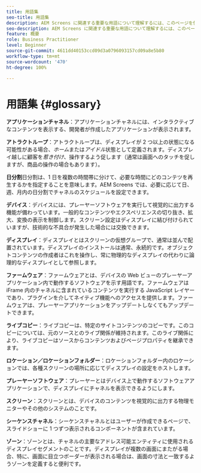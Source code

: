 ```yaml
---
title: 用語集
seo-title: 用語集
description: AEM Screens に関連する重要な用語について理解するには、このページを使用してください。
seo-description: AEM Screens に関連する重要な用語について理解するには、このページを使用してください。
feature: 概要
role: Business Practitioner
level: Beginner
source-git-commit: 4611dd40153ccd09d3a0796093157cd09a8e5b80
workflow-type: tm+mt
source-wordcount: '470'
ht-degree: 100%

---
```



# 用語集 {#glossary}

**アプリケーションチャネル**：アプリケーションチャネルには、インタラクティブなコンテンツを表示する、開発者が作成したアプリケーションが表示されます。

**アトラクトループ**：アトラクトループは、ディスプレイが 2 つ以上の状態になる可能性がある場合、*ホーム*&#x200B;または&#x200B;*アイドル*&#x200B;状態として定義されます。ディスプレイ越しに顧客を&#x200B;*惹き付け*、操作するよう促します（通常は画面へのタッチを促しますが、商品の操作の場合もあります）。

**日分割**&#x200B;日分割は、1 日を複数の時間帯に分けて、必要な時間にどのコンテツを再生するかを指定することを意味します。AEM Screens では、必要に応じて日、週、月内の日分割でチャネルのスケジュールを設定できます。

**デバイス**：デバイスには、プレーヤーソフトウェアを実行して視覚的に出力する機能が備わっています。一般的なコンテンツやエクスペリエンスの切り抜き、拡大、変換の表示を制御します。スクリーン設定はディスプレイに結び付けられていますが、技術的な不具合が発生した場合には交換できます。

**ディスプレイ**：ディスプレイとはスクリーンの仮想グループで、通常は並んで配置されています。ディスプレイのインストールは通常、永続的です。オブジェクトコンテンツの作成者はこれを操作し、常に物理的なディスプレイの代わりに論理的なディスプレイとして参照します。

**ファームウェア**：ファームウェアとは、デバイスの Web ビューのプレーヤーアプリケーション内で動作するソフトウェアを示す用語です。ファームウェアは iFrame 内のチャネルに含まれているコンテンツを実行する JavaScript レイヤーであり、プラグインを介してネイティブ機能へのアクセスを提供します。ファームウェアは、プレーヤーアプリケーションをアップデートしなくてもアップデートできます。

**ライブコピー**：ライブコピーは、特定のサイトコンテンツのコピーです。このコピーについては、元のソースとのライブ関係が維持されます。このライブ関係により、ライブコピーはソースからコンテンツおよびページプロパティを継承できます。

**ロケーション／ロケーションフォルダー**：ロケーションフォルダー内のロケーションでは、各種スクリーンの場所に応じてディスプレイの設定をホストします。

**プレーヤーソフトウェア**：プレーヤーとはデバイス上で動作するソフトウェアアプリケーションで、ディスプレイにチャネルを表示できるようにします。

**スクリーン**：スクリーンとは、デバイスのコンテンツを視覚的に出力する物理モニターやその他のシステムのことです。

**シーケンスチャネル**：シーケンスチャネルとはユーザーが作成できるページで、スライドショーに 1 つずつ表示されるコンポーネントが含まれています。

**ゾーン**：ゾーンとは、チャネルの主要なアドレス可能エンティティに使用されるディスプレイセグメントのことです。ディスプレイが複数の画面にまたがる場合、特に、画面に目立つボーダーが表示される場合は、画面の寸法と一致するようゾーンを定義すると便利です。
